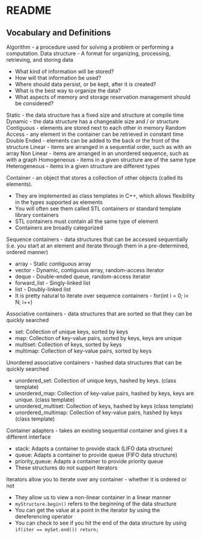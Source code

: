 # README

## Vocabulary and Definitions

Algorithm - a procedure used for solving a problem or performing a computation.
Data structure - A format for organizing, processing, retrieving, and storing data

* What kind of information will be stored?
* How will that information be used?
* Where should data persist, or be kept, after it is created?
* What is the best way to organize the data?
* What aspects of memory and storage reservation management should be considered?

Static - the data structure has a fixed size and structure at compile time
Dynamic - the data structure has a changeable size and / or structure
Contiguous - elements are stored next to each other in memory
Random Access - any element in the container can be retrieved in constant time
Double Ended - elements can be added to the back or the front of the structure
Linear - items are arranged in a sequential order, such as with an array
Non Linear - items are arranged in an unordered sequence, such as with a graph
Homogeneous - items in a given structure are of the same type
Heterogeneous - items in a given structure are different types

Container - an object that stores a collection of other objects (called its elements).

* They are implemented as class templates in C++, which allows flexibility in the types supported as elements
* You will often see them called STL containers or standard template library containers
* STL containers must contain all the same type of element
* Containers are broadly categorized

Sequence containers - data structures that can be accessed sequentially (i.e. you start at an element and iterate through them in a pre-determined, ordered manner)

* array - Static contiguous array
* vector - Dynamic, contiguous array, random-access iterator
* deque - Double-ended queue, random-access iterator
* forward_list - Singly-linked list
* list - Doubly-linked list
* It is pretty natural to iterate over sequence containers - for(int i = 0; i< N; i++)

Associative containers - data structures that are sorted so that they can be quickly searched

* set: Collection of unique keys, sorted by keys
* map: Collection of key-value pairs, sorted by keys, keys are unique
* multiset: Collection of keys, sorted by keys
* multimap: Collection of key-value pairs, sorted by keys

Unordered associative containers - hashed data structures that can be quickly searched

* unordered_set: Collection of unique keys, hashed by keys. (class template)
* unordered_map: Collection of key-value pairs, hashed by keys, keys are unique. (class template)
* unordered_multiset: Collection of keys, hashed by keys (class template)
* unordered_multimap: Collection of key-value pairs, hashed by keys (class template)

Container adapters - takes an existing sequential container and gives it a different interface

* stack: Adapts a container to provide stack (LIFO data structure)
* queue: Adapts a container to provide queue (FIFO data structure)
* priority_queue: Adapts a container to provide priority queue
* These structures do not support iterators

Iterators allow you to iterate over any container - whether it is ordered or not

* They allow us to view a non-linear container in a linear manner
* `myStructure.begin()` refers to the beginning of the data structure
* You can get the value at a point in the iterator by using the dereferencing operator
* You can check to see if you hit the end of the data structure by using `if(iter == mySet.end()) return;`
